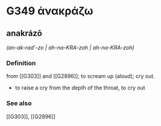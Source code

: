 # G349 ἀνακράζω

## anakrázō

_(an-ak-rad'-zo | ah-na-KRA-zoh | ah-na-KRA-zoh)_

### Definition

from [[G303]] and [[G2896]]; to scream up (aloud); cry out.

- to raise a cry from the depth of the throat, to cry out

### See also

[[G303]], [[G2896]]

